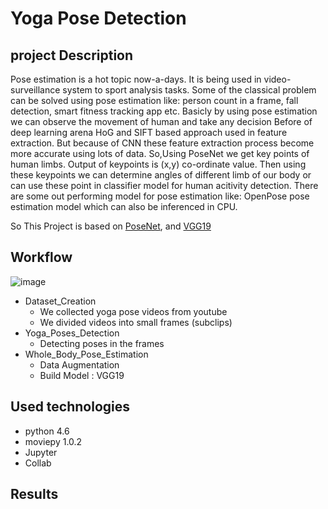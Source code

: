 # Yoga Pose Detection 

## project Description 
Pose estimation is a hot topic now-a-days. It is being used in video-surveillance system to sport analysis tasks. Some of the classical problem can be solved using pose estimation like: person count in a frame, fall detection, smart fitness tracking app etc. Basicly by using pose estimation we can observe the movement of human and take any decision Before of deep learning arena HoG and SIFT based approach used in feature extraction. But because of CNN these feature extraction process become more accurate using lots of data.
So,Using PoseNet we get key points of human limbs. Output of keypoints is (x,y) co-ordinate value. Then using these keypoints we can determine angles of different limb of our body or can use these point in classifier model for human acitivity detection. There are some out performing model for pose estimation like: OpenPose pose estimation model which can also be inferenced in CPU.

So 
This Project is based on [PoseNet](https://www.ri.cmu.edu/publications/openpose-whole-body-pose-estimation/), and [VGG19](https://keras.io/api/applications/vgg/)

## Workflow 

![image](https://user-images.githubusercontent.com/75584699/148693526-54373f57-79ed-440a-bf82-3e527e799d48.png)
 
 - Dataset_Creation
   * We collected yoga pose videos from youtube  
   * We divided videos into small frames (subclips)
 - Yoga_Poses_Detection
   * Detecting poses in the frames
 - Whole_Body_Pose_Estimation
   * Data Augmentation 
   * Build Model : VGG19
 
## Used technologies 
- python 4.6
- moviepy 1.0.2
- Jupyter
- Collab


## Results 


